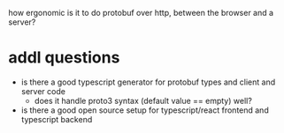 how ergonomic is it to do protobuf over http, between the browser and a server?

# addl questions
- is there a good typescript generator for protobuf types and client and server code
  - does it handle proto3 syntax (default value == empty) well?
- is there a good open source setup for typescript/react frontend and typescript backend
